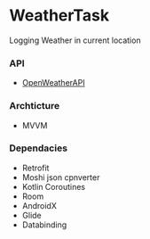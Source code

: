 # WeatherTask
<p>Logging Weather in current location </p>
<h3>API</h3>
<ul>
<li><a href="https://openweathermap.org/api">OpenWeatherAPI</a></li>
</ul>
<h3>Archticture</h3>
<ul>
<li>MVVM</li>
</ul>
<h3>Dependacies</h3>
<ul>
<li>Retrofit</li>
<li>Moshi json cpnverter</li>
<li>Kotlin Coroutines</li>
<li>Room</li>
<li>AndroidX</li>
<li>Glide</li>
<li>Databinding</li>
 </ul>
